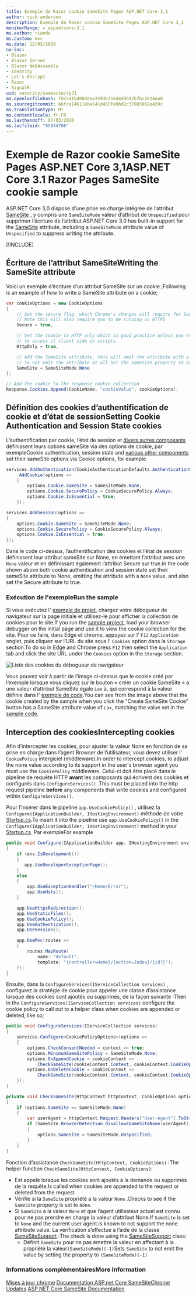 ```yaml
---
title: Exemple de Razor cookie SameSite Pages ASP.NET Core 3,1
author: rick-anderson
description: Exemple de Razor cookie SameSite Pages ASP.NET Core 3,1
monikerRange: = aspnetcore-3.1
ms.author: riande
ms.custom: mvc
ms.date: 12/03/2019
no-loc:
- Blazor
- Blazor Server
- Blazor WebAssembly
- Identity
- Let's Encrypt
- Razor
- SignalR
uid: security/samesite/rp31
ms.openlocfilehash: fdc541b400ddee2593b756d4ddb97b7bc2624ea0
ms.sourcegitcommit: 66fca14611eba141d455fe0bd2c37803062e439c
ms.translationtype: MT
ms.contentlocale: fr-FR
ms.lasthandoff: 07/03/2020
ms.locfileid: "85944706"
---
```

# <a name="aspnet-core-31-razor-pages-samesite-cookie-sample"></a><span data-ttu-id="b81a5-103">Exemple de Razor cookie SameSite Pages ASP.NET Core 3,1</span><span class="sxs-lookup"><span data-stu-id="b81a5-103">ASP.NET Core 3.1 Razor Pages SameSite cookie sample</span></span>

<span data-ttu-id="b81a5-104">ASP.NET Core 3,0 dispose d’une prise en charge intégrée de l’attribut [SameSite](https://www.owasp.org/index.php/SameSite) , y compris une `SameSiteMode` valeur d’attribut de `Unspecified` pour supprimer l’écriture de l’attribut.</span><span class="sxs-lookup"><span data-stu-id="b81a5-104">ASP.NET Core 3.0 has built-in support for the [SameSite](https://www.owasp.org/index.php/SameSite) attribute, including a `SameSiteMode` attribute value of `Unspecified` to suppress writing the attribute.</span></span>

[!INCLUDE[](~/includes/SameSiteIdentity.md)]

## <a name="writing-the-samesite-attribute"></a><a name="sampleCode"></a><span data-ttu-id="b81a5-105">Écriture de l’attribut SameSite</span><span class="sxs-lookup"><span data-stu-id="b81a5-105">Writing the SameSite attribute</span></span>

<span data-ttu-id="b81a5-106">Voici un exemple d’écriture d’un attribut SameSite sur un cookie ;</span><span class="sxs-lookup"><span data-stu-id="b81a5-106">Following is an example of how to write a SameSite attribute on a cookie;</span></span>

```c#
var cookieOptions = new CookieOptions
{
    // Set the secure flag, which Chrome's changes will require for SameSite none.
    // Note this will also require you to be running on HTTPS
    Secure = true,

    // Set the cookie to HTTP only which is good practice unless you really do need
    // to access it client side in scripts.
    HttpOnly = true,

    // Add the SameSite attribute, this will emit the attribute with a value of none.
    // To not emit the attribute at all set the SameSite property to SameSiteMode.Unspecified.
    SameSite = SameSiteMode.None
};

// Add the cookie to the response cookie collection
Response.Cookies.Append(CookieName, "cookieValue", cookieOptions);
```

## <a name="setting-cookie-authentication-and-session-state-cookies"></a><span data-ttu-id="b81a5-107">Définition des cookies d’authentification de cookie et d’état de session</span><span class="sxs-lookup"><span data-stu-id="b81a5-107">Setting Cookie Authentication and Session State cookies</span></span>

<span data-ttu-id="b81a5-108">L’authentification par cookie, l’état de session et [divers autres composants](https://docs.microsoft.com/aspnet/core/security/samesite?view=aspnetcore-3.0) définissent leurs options sameSite via des options de cookie, par exemple</span><span class="sxs-lookup"><span data-stu-id="b81a5-108">Cookie authentication, session state and [various other components](https://docs.microsoft.com/aspnet/core/security/samesite?view=aspnetcore-3.0) set their sameSite options via Cookie options, for example</span></span>

```c#
services.AddAuthentication(CookieAuthenticationDefaults.AuthenticationScheme)
    .AddCookie(options =>
    {
        options.Cookie.SameSite = SameSiteMode.None;
        options.Cookie.SecurePolicy = CookieSecurePolicy.Always;
        options.Cookie.IsEssential = true;
    });

services.AddSession(options =>
{
    options.Cookie.SameSite = SameSiteMode.None;
    options.Cookie.SecurePolicy = CookieSecurePolicy.Always;
    options.Cookie.IsEssential = true;
});
```

<span data-ttu-id="b81a5-109">Dans le code ci-dessus, l’authentification des cookies et l’état de session définissent leur attribut sameSite sur None, en émettant l’attribut avec une `None` valeur et en définissant également l’attribut Secure sur true.</span><span class="sxs-lookup"><span data-stu-id="b81a5-109">In the code shown above both cookie authentication and session state set their sameSite attribute to None, emitting the attribute with a `None` value, and also set the Secure attribute to true.</span></span>

### <a name="run-the-sample"></a><span data-ttu-id="b81a5-110">Exécution de l'exemple</span><span class="sxs-lookup"><span data-stu-id="b81a5-110">Run the sample</span></span>

<span data-ttu-id="b81a5-111">Si vous exécutez l' [exemple de projet](https://github.com/blowdart/AspNetSameSiteSamples/tree/master/AspNetCore31RazorPages), chargez votre débogueur de navigateur sur la page initiale et utilisez-le pour afficher la collection de cookies pour le site.</span><span class="sxs-lookup"><span data-stu-id="b81a5-111">If you run the [sample project](https://github.com/blowdart/AspNetSameSiteSamples/tree/master/AspNetCore31RazorPages), load your browser debugger on the initial page and use it to view the cookie collection for the site.</span></span> <span data-ttu-id="b81a5-112">Pour ce faire, dans Edge et chrome, appuyez sur l' `F12` `Application` onglet, puis cliquez sur l’URL du site sous l' `Cookies` option dans la `Storage` section.</span><span class="sxs-lookup"><span data-stu-id="b81a5-112">To do so in Edge and Chrome press `F12` then select the `Application` tab and click the site URL under the `Cookies` option in the `Storage` section.</span></span>

![Liste des cookies du débogueur de navigateur](BrowserDebugger.png)

<span data-ttu-id="b81a5-114">Vous pouvez voir à partir de l’image ci-dessus que le cookie créé par l’exemple lorsque vous cliquez sur le bouton « créer un cookie SameSite » a une valeur d’attribut SameSite égale `Lax` à, qui correspond à la valeur définie dans l' [exemple de code](#sampleCode).</span><span class="sxs-lookup"><span data-stu-id="b81a5-114">You can see from the image above that the cookie created by the sample when you click the "Create SameSite Cookie" button has a SameSite attribute value of `Lax`, matching the value set in the [sample code](#sampleCode).</span></span>

## <a name="intercepting-cookies"></a><a name="interception"></a><span data-ttu-id="b81a5-115">Interception des cookies</span><span class="sxs-lookup"><span data-stu-id="b81a5-115">Intercepting cookies</span></span>

<span data-ttu-id="b81a5-116">Afin d’intercepter les cookies, pour ajuster la valeur None en fonction de sa prise en charge dans l’agent Browser de l’utilisateur, vous devez utiliser l' `CookiePolicy` intergiciel (middleware).</span><span class="sxs-lookup"><span data-stu-id="b81a5-116">In order to intercept cookies, to adjust the none value according to its support in the user's browser agent you must use the `CookiePolicy` middleware.</span></span> <span data-ttu-id="b81a5-117">Celui-ci doit être placé dans le pipeline de requête HTTP **avant** les composants qui écrivent des cookies et configurés dans `ConfigureServices()` .</span><span class="sxs-lookup"><span data-stu-id="b81a5-117">This must be placed into the http request pipeline **before** any components that write cookies and configured within `ConfigureServices()`.</span></span>

<span data-ttu-id="b81a5-118">Pour l’insérer dans le pipeline `app.UseCookiePolicy()` , utilisez la `Configure(IApplicationBuilder, IHostingEnvironment)` méthode de votre [Startup.cs](https://github.com/blowdart/AspNetSameSiteSamples/blob/master/AspNetCore21MVC/Startup.cs).</span><span class="sxs-lookup"><span data-stu-id="b81a5-118">To insert it into the pipeline use `app.UseCookiePolicy()` in the `Configure(IApplicationBuilder, IHostingEnvironment)` method in your [Startup.cs](https://github.com/blowdart/AspNetSameSiteSamples/blob/master/AspNetCore21MVC/Startup.cs).</span></span> <span data-ttu-id="b81a5-119">Par exemple</span><span class="sxs-lookup"><span data-stu-id="b81a5-119">For example</span></span>

```c#
public void Configure(IApplicationBuilder app, IHostingEnvironment env)
{
    if (env.IsDevelopment())
    {
       app.UseDeveloperExceptionPage();
    }
    else
    {
        app.UseExceptionHandler("/Home/Error");
        app.UseHsts();
    }

    app.UseHttpsRedirection();
    app.UseStaticFiles();
    app.UseCookiePolicy();
    app.UseAuthentication();
    app.UseSession();

    app.UseMvc(routes =>
    {
        routes.MapRoute(
            name: "default",
            template: "{controller=Home}/{action=Index}/{id?}");
    });
}
```

<span data-ttu-id="b81a5-120">Ensuite, dans la `ConfigureServices(IServiceCollection services)` , configurez la stratégie de cookie pour appeler une classe d’assistance lorsque des cookies sont ajoutés ou supprimés, de la façon suivante :</span><span class="sxs-lookup"><span data-stu-id="b81a5-120">Then in the `ConfigureServices(IServiceCollection services)` configure the cookie policy to call out to a helper class when cookies are appended or deleted, like so;</span></span>

```c#
public void ConfigureServices(IServiceCollection services)
{
    services.Configure<CookiePolicyOptions>(options =>
    {
        options.CheckConsentNeeded = context => true;
        options.MinimumSameSitePolicy = SameSiteMode.None;
        options.OnAppendCookie = cookieContext =>
            CheckSameSite(cookieContext.Context, cookieContext.CookieOptions);
        options.OnDeleteCookie = cookieContext =>
            CheckSameSite(cookieContext.Context, cookieContext.CookieOptions);
    });
}

private void CheckSameSite(HttpContext httpContext, CookieOptions options)
{
    if (options.SameSite == SameSiteMode.None)
    {
        var userAgent = httpContext.Request.Headers["User-Agent"].ToString();
        if (SameSite.BrowserDetection.DisallowsSameSiteNone(userAgent))
        {
            options.SameSite = SameSiteMode.Unspecified;
        }
    }
}
```

<span data-ttu-id="b81a5-121">Fonction d’assistance `CheckSameSite(HttpContext, CookieOptions)` :</span><span class="sxs-lookup"><span data-stu-id="b81a5-121">The helper function `CheckSameSite(HttpContext, CookieOptions)`:</span></span>

* <span data-ttu-id="b81a5-122">Est appelé lorsque les cookies sont ajoutés à la demande ou supprimés de la requête.</span><span class="sxs-lookup"><span data-stu-id="b81a5-122">Is called when cookies are appended to the request or deleted from the request.</span></span>
* <span data-ttu-id="b81a5-123">Vérifie si la `SameSite` propriété a la valeur `None` .</span><span class="sxs-lookup"><span data-stu-id="b81a5-123">Checks to see if the `SameSite` property is set to `None`.</span></span>
* <span data-ttu-id="b81a5-124">Si `SameSite` a la valeur `None` et que l’agent utilisateur actuel est connu pour ne pas prendre en charge la valeur d’attribut None.</span><span class="sxs-lookup"><span data-stu-id="b81a5-124">If `SameSite` is set to `None` and the current user agent is known to not support the none attribute value.</span></span> <span data-ttu-id="b81a5-125">La vérification s’effectue à l’aide de la classe [SameSiteSupport](https://github.com/dotnet/AspNetCore.Docs/tree/master/aspnetcore/security/samesite/sample/snippets/SameSiteSupport.cs) :</span><span class="sxs-lookup"><span data-stu-id="b81a5-125">The check is done using the [SameSiteSupport](https://github.com/dotnet/AspNetCore.Docs/tree/master/aspnetcore/security/samesite/sample/snippets/SameSiteSupport.cs) class:</span></span>
  * <span data-ttu-id="b81a5-126">Définit `SameSite` pour ne pas émettre la valeur en affectant à la propriété la valeur`(SameSiteMode)(-1)`</span><span class="sxs-lookup"><span data-stu-id="b81a5-126">Sets `SameSite` to not emit the value by setting the property to `(SameSiteMode)(-1)`</span></span>

### <a name="more-information"></a><span data-ttu-id="b81a5-127">Informations complémentaires</span><span class="sxs-lookup"><span data-stu-id="b81a5-127">More Information</span></span>
 
<span data-ttu-id="b81a5-128">[Mises à jour chrome](https://www.chromium.org/updates/same-site) 
 [Documentation ASP.net Core SameSite](xref:security/samesite)</span><span class="sxs-lookup"><span data-stu-id="b81a5-128">[Chrome Updates](https://www.chromium.org/updates/same-site)
[ASP.NET Core SameSite Documentation](xref:security/samesite)</span></span>
